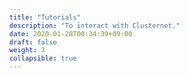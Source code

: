 ```yaml
---
title: "Tutorials"
description: "To interact with Clusternet."
date: 2020-01-28T00:34:39+09:00
draft: false
weight: 3
collapsible: true
---
```

